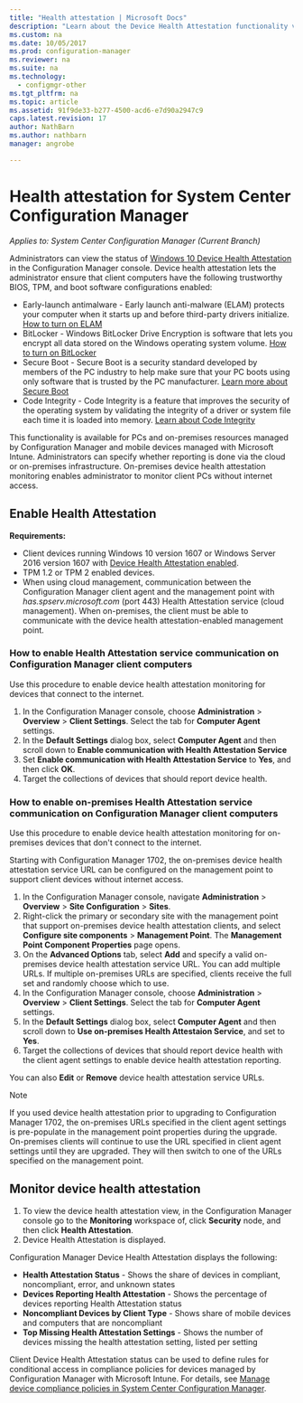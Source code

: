 ```yaml
---
title: "Health attestation | Microsoft Docs"
description: "Learn about the Device Health Attestation functionality viewable in the Configuration Manager console."
ms.custom: na
ms.date: 10/05/2017
ms.prod: configuration-manager
ms.reviewer: na
ms.suite: na
ms.technology:
  - configmgr-other
ms.tgt_pltfrm: na
ms.topic: article
ms.assetid: 91f9de33-b277-4500-acd6-e7d90a2947c9
caps.latest.revision: 17
author: NathBarnms.author: nathbarnmanager: angrobe

---
```

# Health attestation for System Center Configuration Manager*Applies to: System Center Configuration Manager (Current Branch)*
Administrators can view the status of [Windows 10 Device Health Attestation](https://technet.microsoft.com/library/mt592023.aspx) in the Configuration Manager console.  Device health attestation lets the administrator ensure that client computers have the following trustworthy BIOS, TPM, and boot software configurations enabled:  

-   Early-launch antimalware - Early launch anti-malware (ELAM) protects your computer when it starts up and before third-party drivers initialize. [How to turn on ELAM](https://gallery.technet.microsoft.com/How-to-turn-on-Early-84552ec5)  
-   BitLocker - Windows BitLocker Drive Encryption is software that lets you encrypt all data stored on the Windows operating system volume.  [How to turn on BitLocker](https://gallery.technet.microsoft.com/How-to-turn-on-BitLocker-34294d3d)  
-   Secure Boot - Secure Boot is a security standard developed by members of the PC industry to help make sure that your PC boots using only software that is trusted by the PC manufacturer. [Learn more about Secure Boot](https://technet.microsoft.com/library/hh824987.aspx)  
-   Code Integrity - Code Integrity is a feature that improves the security of the operating system by validating the integrity of a driver or system file each time it is loaded into memory. [Learn about Code Integrity](https://technet.microsoft.com/library/dd348642.aspx)  

This functionality is available for PCs and on-premises resources managed by Configuration Manager and mobile devices managed with Microsoft Intune. Administrators can specify whether reporting is done via the cloud or on-premises infrastructure. On-premises device health attestation monitoring enables administrator to monitor client PCs without internet access.

## Enable Health Attestation

 **Requirements:**  

-   Client devices running Windows 10 version 1607 or Windows Server 2016 version 1607 with [Device Health Attestation enabled](https://technet.microsoft.com/windows-server-docs/security/device-health-attestation).
-   TPM 1.2 or TPM 2 enabled devices.
-   When using cloud management, communication between the Configuration Manager client agent and the management point with *has.spserv.microsoft.com* (port 443) Health Attestation service (cloud management). When on-premises, the client must be able to communicate with the device health attestation-enabled management point.

### How to enable Health Attestation service communication on Configuration Manager client computers

Use this procedure to enable device health attestation monitoring for devices that connect to the internet.

1.  In the Configuration Manager console, choose **Administration** > **Overview** > **Client Settings**.  Select the tab for **Computer Agent** settings.  
2.  In the **Default Settings** dialog box, select **Computer Agent** and then scroll down to **Enable communication with Health Attestation Service**  
3.  Set **Enable communication with Health Attestation Service** to **Yes**, and then click **OK**.  
4. Target the collections of devices that should report device health.

### How to enable on-premises Health Attestation service communication on Configuration Manager client computers
Use this procedure to enable device health attestation monitoring for on-premises devices that don't connect to the internet.

Starting with Configuration Manager 1702, the on-premises device health attestation service URL can be configured on the management point to support client devices without internet access.

1. In the Configuration Manager console, navigate **Administration** > **Overview** > **Site Configuration** > **Sites**.
2. Right-click the primary or secondary site with the management point that support on-premises device health attestation clients, and select **Configure site components** > **Management Point**. The **Management Point Component Properties** page opens.
3. On the **Advanced Options** tab, select **Add** and specify a valid on-premises device health attestation service URL. You can add multiple URLs. If multiple on-premises URLs are specified, clients receive the full set and randomly choose which to use.
4.  In the Configuration Manager console, choose **Administration** > **Overview** > **Client Settings**.  Select the tab for **Computer Agent** settings.  
5.  In the **Default Settings** dialog box, select **Computer Agent** and then scroll down to **Use on-premises Health Attestaion Service**, and set to **Yes**.
6. Target the collections of devices that should report device health with the client agent settings to enable device health attestation reporting.

You can also **Edit** or **Remove** device health attestation service URLs.

> [!NOTE]
> If you used device health attestation prior to upgrading to Configuration Manager 1702, the on-premises URLs specified in the client agent settings is pre-populate in the management point properties during the upgrade. On-premises clients will continue to use the URL specified in client agent settings until they are upgraded. They will then switch to one of the URLs specified on the management point.

## Monitor device health attestation

1.  To view the device health attestation view, in the Configuration Manager console go to the **Monitoring** workspace of, click **Security** node, and then click **Health Attestation**.  
2.  Device Health Attestation is displayed.  

Configuration Manager Device Health Attestation displays the following:  

-   **Health Attestation Status** - Shows the share of devices in compliant, noncompliant, error, and unknown states  
-   **Devices Reporting Health Attestation** - Shows the percentage of devices reporting Health Attestation status  
-   **Noncompliant Devices by Client Type** - Shows share of mobile devices and computers that are noncompliant  
-   **Top Missing Health Attestation Settings** - Shows the number of devices missing the health attestation setting, listed per setting

Client Device Health Attestation status can be used to define rules for conditional access in compliance policies for devices managed by Configuration Manager with Microsoft Intune. For details, see [Manage device compliance policies in System Center Configuration Manager](/sccm/protect/deploy-use/device-compliance-policies).  
